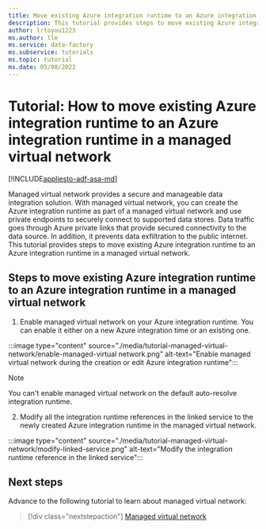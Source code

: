 ```yaml
---
title: Move existing Azure integration runtime to an Azure integration runtime in a managed virtual network
description: This tutorial provides steps to move existing Azure integration runtime to an Azure integration runtime in a managed virtual network.
author: lrtoyou1223
ms.author: lle
ms.service: data-factory
ms.subservice: tutorials
ms.topic: tutorial
ms.date: 05/08/2022
---
```


# Tutorial: How to move existing Azure integration runtime to an Azure integration runtime in a managed virtual network

[!INCLUDE[appliesto-adf-asa-md](includes/appliesto-adf-asa-md.md)]

Managed virtual network provides a secure and manageable data integration solution. With managed virtual network, you can create the Azure integration runtime as part of a managed virtual network and use private endpoints to securely connect to supported data stores. Data traffic goes through Azure private links that provide secured connectivity to the data source. In addition, it prevents data exfiltration to the public internet. 
This tutorial provides steps to move existing Azure integration runtime to an Azure integration runtime in a managed virtual network.

## Steps to move existing Azure integration runtime to an Azure integration runtime in a managed virtual network
1. Enable managed virtual network on your Azure integration runtime. You can enable it either on a new Azure integration time or an existing one.

:::image type="content" source="./media/tutorial-managed-virtual-network/enable-managed-virtual network.png" alt-text="Enable managed virtual network during the creation or edit Azure integration runtime":::

> [!NOTE]
> You can't enable managed virtual network on the default auto-resolve integration runtime.

2. Modify all the integration runtime references in the linked service to the newly created Azure integration runtime in the managed virtual network. 

:::image type="content" source="./media/tutorial-managed-virtual-network/modify-linked-service.png" alt-text="Modify the integration runtime reference in the linked service":::


## Next steps

Advance to the following tutorial to learn about managed virtual network:

> [!div class="nextstepaction"]
> [Managed virtual network](managed-virtual-network-private-endpoint.md)